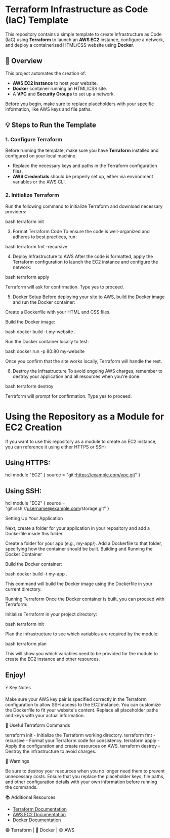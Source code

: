 # Terraform Infrastructure as Code (IaC) Template

This repository contains a simple template to create Infrastructure as Code (IaC) using **Terraform** to launch an **AWS EC2** instance, configure a network, and deploy a containerized HTML/CSS website using **Docker**.

## 🚀 Overview

This project automates the creation of:

- **AWS EC2 Instance** to host your website.
- **Docker** container running an HTML/CSS site.
- A **VPC** and **Security Groups** to set up a network.
  
Before you begin, make sure to replace placeholders with your specific information, like AWS keys and file paths.

## 💡 Steps to Run the Template

### 1. Configure Terraform

Before running the template, make sure you have **Terraform** installed and configured on your local machine.

- Replace the necessary keys and paths in the Terraform configuration files.
- **AWS Credentials** should be properly set up, either via environment variables or the AWS CLI.

### 2. Initialize Terraform

Run the following command to initialize Terraform and download necessary providers:

bash
terraform init

3. Format Terraform Code
To ensure the code is well-organized and adheres to best practices, run:

bash
terraform fmt -recursive

4. Deploy Infrastructure to AWS
After the code is formatted, apply the Terraform configuration to launch the EC2 instance and configure the network:

bash
terraform apply

Terraform will ask for confirmation. Type yes to proceed.

5. Docker Setup
Before deploying your site to AWS, build the Docker image and run the Docker container:

Create a Dockerfile with your HTML and CSS files.

Build the Docker image:

bash
docker build -t my-website .

Run the Docker container locally to test:

bash
docker run -p 80:80 my-website

Once you confirm that the site works locally, Terraform will handle the rest.

6. Destroy the Infrastructure
To avoid ongoing AWS charges, remember to destroy your application and all resources when you're done:

bash
terraform destroy

Terraform will prompt for confirmation. Type yes to proceed.

# Using the Repository as a Module for EC2 Creation

If you want to use this repository as a module to create an EC2 instance, you can reference it using either HTTPS or SSH:

## Using HTTPS:

hcl
module "EC2" {
  source = "git::https://example.com/vpc.git"
}

## Using SSH:
hcl
module "EC2" {
  source = "git::ssh://username@example.com/storage.git"
}

Setting Up Your Application

Next, create a folder for your application in your repository and add a Dockerfile inside this folder.

Create a folder for your app (e.g., my-app/).
Add a Dockerfile to that folder, specifying how the container should be built.
Building and Running the Docker Container

Build the Docker container:

bash
docker build -t my-app .

This command will build the Docker image using the Dockerfile in your current directory.

Running Terraform
Once the Docker container is built, you can proceed with Terraform:

Initialize Terraform in your project directory:

bash
terraform init

Plan the infrastructure to see which variables are required by the module:

bash
terraform plan

This will show you which variables need to be provided for the module to create the EC2 instance and other resources.
## Enjoy!

⚡ Key Notes

Make sure your AWS key pair is specified correctly in the Terraform configuration to allow SSH access to the EC2 instance.
You can customize the Dockerfile to fit your website's content.
Replace all placeholder paths and keys with your actual information.

🌟 Useful Terraform Commands

terraform init - Initialize the Terraform working directory.
terraform fmt -recursive - Format your Terraform code for consistency.
terraform apply - Apply the configuration and create resources on AWS.
terraform destroy - Destroy the infrastructure to avoid charges.

🚧 Warnings

Be sure to destroy your resources when you no longer need them to prevent unnecessary costs.
Ensure that you replace the placeholder keys, file paths, and other configuration details with your own information before running the commands.

📚 Additional Resources

- [Terraform Documentation](https://www.terraform.io/docs)
- [AWS EC2 Documentation](https://docs.aws.amazon.com/ec2/index.html)
- [Docker Documentation](https://docs.docker.com/)

🟣 Terraform | 🔵 Docker | 🟡 AWS